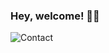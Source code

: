 ### Hey, welcome! 🐱‍👤

![Contact](https://img.shields.io/badge/Gmail-D14836?style=for-the-badge&logo=gmail&logoColor=white)
